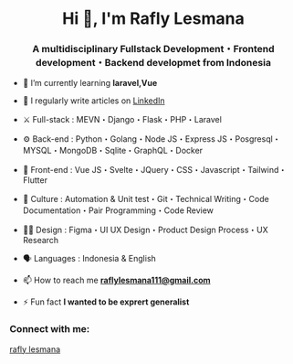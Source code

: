 <h1 align="center">Hi 👋, I'm Rafly Lesmana</h1>
<h3 align="center">A multidisciplinary Fullstack Development・Frontend development・Backend developmet from Indonesia</h3>

- 🌱 I’m currently learning **laravel,Vue**

- 📝 I regularly write articles on [LinkedIn](https://www.linkedin.com/in/rafly.lesmana/)

- ⚔️ Full-stack : MEVN・Django・Flask・PHP・Laravel

- ⚙️ Back-end : Python・Golang・Node JS・Express JS・Posgresql・MYSQL・MongoDB・Sqlite・GraphQL・Docker

- 📱 Front-end : Vue JS・Svelte・JQuery・CSS・Javascript・Tailwind・Flutter

- 💎 Culture : Automation & Unit test・Git・Technical Writing・Code Documentation・Pair Programming・Code Review

- ✍🏻 Design : Figma・UI UX Design・Product Design Process・UX Research

- 🗣 Languages : Indonesia & English 

- 📫 How to reach me **raflylesmana111@gmail.com**

- ⚡ Fun fact **I wanted to be exprert generalist**

<h3 align="left">Connect with me:</h3>

<div class="badge-base LI-profile-badge" data-locale="en_US" data-size="medium" data-theme="light" data-type="VERTICAL" data-vanity="rafly-lesmana" data-version="v1"><a class="badge-base__link LI-simple-link" href="https://id.linkedin.com/in/rafly-lesmana/en?trk=profile-badge">rafly lesmana</a></div>
              
